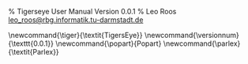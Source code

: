 % Tigerseye User Manual
  Version 0.0.1
% Leo Roos
  <leo_roos@rbg.informatik.tu-darmstadt.de>

<!--latex style macros, can be referenced using the macro inside two dollarsigns. e.g. $\tiger$-->

\newcommand{\tiger}{\textit{TigersEye}}
\newcommand{\versionnum}{\texttt{0.0.1}}
\newcommand{\popart}{Popart}
\newcommand{\parlex}{\textit{Parlex}}

<!--don't forget to end the file with a new line-->

